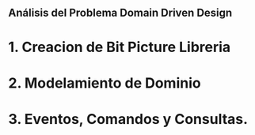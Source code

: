 ## Análisis del Problema Domain Driven Design 

# 1. Creacion de Bit Picture Libreria 

# 2. Modelamiento de Dominio

# 3. Eventos, Comandos y Consultas.


